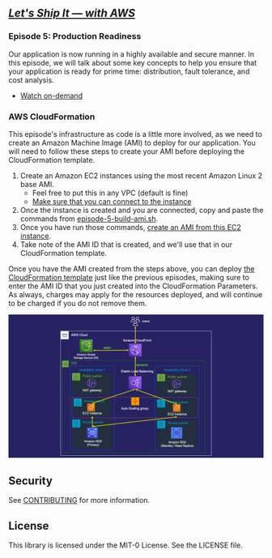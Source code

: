 ## [_Let's Ship It — with AWS_](https://pages.awscloud.com/global-traincert-twitch-lets-ship-it-with-aws.html)

### **Episode 5: Production Readiness**
Our application is now running in a highly available and secure manner. In this episode, we will talk about some key concepts to help you ensure that your application is ready for prime time: distribution, fault tolerance, and cost analysis.

- [Watch on-demand](https://www.twitch.tv/videos/1160807752)

### **AWS CloudFormation**
This episode's infrastructure as code is a little more involved, as we need to create an Amazon Machine Image (AMI) to deploy for our application. 
You will need to follow these steps to create your AMI before deploying the CloudFormation template.
1. Create an Amazon EC2 instances using the most recent Amazon Linux 2 base AMI. 
   + Feel free to put this in any VPC (default is fine)
   + [Make sure that you can connect to the instance](https://docs.aws.amazon.com/AWSEC2/latest/UserGuide/Connect-using-EC2-Instance-Connect.html)
2. Once the instance is created and you are connected, copy and paste the commands from [episode-5-build-ami.sh](episode-5-build-ami.sh). 
3. Once you have run those commands, [create an AMI from this EC2 instance](https://docs.aws.amazon.com/toolkit-for-visual-studio/latest/user-guide/tkv-create-ami-from-instance.html).
4. Take note of the AMI ID that is created, and we'll use that in our CloudFormation template.

Once you have the AMI created from the steps above, you can deploy [the CloudFormation template](episode-5-cloudformation.yml) just like the previous episodes, making sure to enter the AMI ID that you just created into the CloudFormation Parameters.
As always, charges may apply for the resources deployed, and will continue to be charged if you do not remove them. 

![Architecture Diagram](episode-5-architecture-diagram.png)

## Security

See [CONTRIBUTING](CONTRIBUTING.md#security-issue-notifications) for more information.

## License

This library is licensed under the MIT-0 License. See the LICENSE file.

